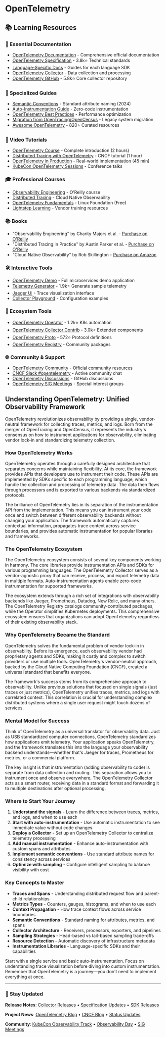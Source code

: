 # OpenTelemetry

## 📚 Learning Resources

### 📖 Essential Documentation
- [OpenTelemetry Documentation](https://opentelemetry.io/docs/) - Comprehensive official documentation
- [OpenTelemetry Specification](https://github.com/open-telemetry/opentelemetry-specification) - 3.8k⭐ Technical standards
- [Language-Specific Docs](https://opentelemetry.io/docs/instrumentation/) - Guides for each language SDK
- [OpenTelemetry Collector](https://opentelemetry.io/docs/collector/) - Data collection and processing
- [OpenTelemetry GitHub](https://github.com/open-telemetry/opentelemetry-collector) - 5.8k⭐ Core collector repository

### 📝 Specialized Guides  
- [Semantic Conventions](https://opentelemetry.io/docs/reference/specification/semantic-conventions/) - Standard attribute naming (2024)
- [Auto-Instrumentation Guide](https://opentelemetry.io/docs/instrumentation/automatic/) - Zero-code instrumentation
- [OpenTelemetry Best Practices](https://opentelemetry.io/docs/reference/specification/performance/) - Performance optimization
- [Migration from OpenTracing/OpenCensus](https://opentelemetry.io/docs/migration/) - Legacy system migration
- [Awesome OpenTelemetry](https://github.com/magsther/awesome-opentelemetry) - 820⭐ Curated resources

### 🎥 Video Tutorials
- [OpenTelemetry Course](https://www.youtube.com/watch?v=r8UvWSX3KA8) - Complete introduction (2 hours)
- [Distributed Tracing with OpenTelemetry](https://www.youtube.com/watch?v=idDu_jXqf4E) - CNCF tutorial (1 hour)
- [OpenTelemetry in Production](https://www.youtube.com/watch?v=zD3Vpbhk7HU) - Real-world implementation (45 min)
- [KubeCon OpenTelemetry Sessions](https://www.youtube.com/results?search_query=kubecon+opentelemetry) - Conference talks

### 🎓 Professional Courses
- [Observability Engineering](https://learning.oreilly.com/library/view/observability-engineering/9781492076438/) - O'Reilly course
- [Distributed Tracing](https://www.coursera.org/learn/cloud-native-observability) - Cloud Native Observability
- [OpenTelemetry Fundamentals](https://training.linuxfoundation.org/training/introduction-to-opentelemetry-lfs148x/) - Linux Foundation (Free)
- [Lightstep Learning](https://lightstep.com/opentelemetry/) - Vendor training resources

### 📚 Books
- "Observability Engineering" by Charity Majors et al. - [Purchase on O'Reilly](https://www.oreilly.com/library/view/observability-engineering/9781492076438/)
- "Distributed Tracing in Practice" by Austin Parker et al. - [Purchase on O'Reilly](https://www.oreilly.com/library/view/distributed-tracing-in/9781492056621/)
- "Cloud Native Observability" by Rob Skillington - [Purchase on Amazon](https://www.amazon.com/dp/1801077708)

### 🛠️ Interactive Tools
- [OpenTelemetry Demo](https://opentelemetry.io/docs/demo/) - Full microservices demo application
- [Telemetry Generator](https://github.com/open-telemetry/opentelemetry-demo) - 1.9k⭐ Generate sample telemetry
- [Jaeger UI](https://www.jaegertracing.io/) - Trace visualization interface
- [Collector Playground](https://github.com/open-telemetry/opentelemetry-collector-contrib/tree/main/examples) - Configuration examples

### 🚀 Ecosystem Tools
- [OpenTelemetry Operator](https://github.com/open-telemetry/opentelemetry-operator) - 1.2k⭐ K8s automation
- [OpenTelemetry Collector Contrib](https://github.com/open-telemetry/opentelemetry-collector-contrib) - 3.0k⭐ Extended components
- [OpenTelemetry Proto](https://github.com/open-telemetry/opentelemetry-proto) - 572⭐ Protocol definitions
- [OpenTelemetry Registry](https://opentelemetry.io/registry/) - Community packages

### 🌐 Community & Support
- [OpenTelemetry Community](https://opentelemetry.io/community/) - Official community resources
- [CNCF Slack #opentelemetry](https://cloud-native.slack.com/) - Active community chat
- [OpenTelemetry Discussions](https://github.com/open-telemetry/opentelemetry-specification/discussions) - GitHub discussions
- [OpenTelemetry SIG Meetings](https://opentelemetry.io/community/sig-meetings/) - Special interest groups

## Understanding OpenTelemetry: Unified Observability Framework

OpenTelemetry revolutionizes observability by providing a single, vendor-neutral framework for collecting traces, metrics, and logs. Born from the merger of OpenTracing and OpenCensus, it represents the industry's consensus on how to instrument applications for observability, eliminating vendor lock-in and standardizing telemetry collection.

### How OpenTelemetry Works

OpenTelemetry operates through a carefully designed architecture that separates concerns while maintaining flexibility. At its core, the framework provides APIs that developers use to instrument their code. These APIs are implemented by SDKs specific to each programming language, which handle the collection and processing of telemetry data. The data then flows through processors and is exported to various backends via standardized protocols.

The brilliance of OpenTelemetry lies in its separation of the instrumentation API from the implementation. This means you can instrument your code once and switch between different observability backends without changing your application. The framework automatically captures contextual information, propagates trace context across service boundaries, and provides automatic instrumentation for popular libraries and frameworks.

### The OpenTelemetry Ecosystem

The OpenTelemetry ecosystem consists of several key components working in harmony. The core libraries provide instrumentation APIs and SDKs for various programming languages. The OpenTelemetry Collector serves as a vendor-agnostic proxy that can receive, process, and export telemetry data in multiple formats. Auto-instrumentation agents enable zero-code instrumentation for supported frameworks.

The ecosystem extends through a rich set of integrations with observability backends like Jaeger, Prometheus, Datadog, New Relic, and many others. The OpenTelemetry Registry catalogs community-contributed packages, while the Operator simplifies Kubernetes deployments. This comprehensive ecosystem ensures that organizations can adopt OpenTelemetry regardless of their existing observability stack.

### Why OpenTelemetry Became the Standard

OpenTelemetry solves the fundamental problem of vendor lock-in in observability. Before its emergence, each observability vendor had proprietary agents and SDKs, making it costly and complex to switch providers or use multiple tools. OpenTelemetry's vendor-neutral approach, backed by the Cloud Native Computing Foundation (CNCF), created a universal standard that benefits everyone.

The framework's success stems from its comprehensive approach to observability. Unlike previous solutions that focused on single signals (just traces or just metrics), OpenTelemetry unifies traces, metrics, and logs with correlated context. This correlation is crucial for understanding complex distributed systems where a single user request might touch dozens of services.

### Mental Model for Success

Think of OpenTelemetry as a universal translator for observability data. Just as USB standardized computer connections, OpenTelemetry standardizes how applications emit telemetry. Your application speaks OpenTelemetry, and the framework translates this into the language your observability backend understands—whether that's Jaeger for traces, Prometheus for metrics, or a commercial platform.

The key insight is that instrumentation (adding observability to code) is separate from data collection and routing. This separation allows you to instrument once and observe everywhere. The OpenTelemetry Collector acts as a smart router, receiving data in a standard format and forwarding it to multiple destinations after optional processing.

### Where to Start Your Journey

1. **Understand the signals** - Learn the difference between traces, metrics, and logs, and when to use each
2. **Start with auto-instrumentation** - Use automatic instrumentation to see immediate value without code changes
3. **Deploy a Collector** - Set up an OpenTelemetry Collector to centralize telemetry processing
4. **Add manual instrumentation** - Enhance auto-instrumentation with custom spans and attributes
5. **Implement semantic conventions** - Use standard attribute names for consistency across services
6. **Optimize with sampling** - Configure intelligent sampling to balance visibility with cost

### Key Concepts to Master

- **Traces and Spans** - Understanding distributed request flow and parent-child relationships
- **Metrics Types** - Counters, gauges, histograms, and when to use each
- **Context Propagation** - How trace context flows across service boundaries
- **Semantic Conventions** - Standard naming for attributes, metrics, and spans
- **Collector Architecture** - Receivers, processors, exporters, and pipelines
- **Sampling Strategies** - Head-based vs tail-based sampling trade-offs
- **Resource Detection** - Automatic discovery of infrastructure metadata
- **Instrumentation Libraries** - Language-specific SDKs and their capabilities

Start with a single service and basic auto-instrumentation. Focus on understanding trace visualization before diving into custom instrumentation. Remember that OpenTelemetry is a journey—you don't need to implement everything at once.

---

### 📡 Stay Updated

**Release Notes**: [Collector Releases](https://github.com/open-telemetry/opentelemetry-collector/releases) • [Specification Updates](https://github.com/open-telemetry/opentelemetry-specification/releases) • [SDK Releases](https://opentelemetry.io/docs/instrumentation/)

**Project News**: [OpenTelemetry Blog](https://opentelemetry.io/blog/) • [CNCF Blog](https://www.cncf.io/blog/) • [Status Updates](https://opentelemetry.io/status/)

**Community**: [KubeCon Observability Track](https://events.linuxfoundation.org/kubecon-cloudnativecon/) • [Observability Day](https://events.linuxfoundation.org/o11yday/) • [SIG Meetings](https://opentelemetry.io/community/sig-meetings/)